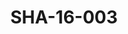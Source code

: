 ---
pid: SHA-16-003
title: SHA-16-003
language: en
original_label: 
rights: Sharhabil Ahmed
location_of_original: Sharhabil Ahmed
photographer_or_studio: 
scanned_from: photograph 10 by 14.6
_date: '1998'
location: France
description: Sharhabil Ahmed playing 'oud
additional_notes: 
permission_display: 'yes'
on_server: 'no'
on_website: 'no'
permalink: /photopages/en/SHA-16-003
layout: photo-page
---
